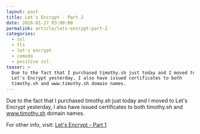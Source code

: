 ```yaml
---
layout: post
title: Let's Encrypt - Part 2
date: 2016-01-27 03:00:00
permalink: article/lets-encrypt-part-2
categories:
  - ssl
  - tls
  - let's encrypt
  - comodo
  - positive ssl
teaser: >
  Due to the fact that I purchased timothy.sh just today and I moved to
  Let's Encrypt yesterday, I also have issued certificates to both
  timothy.sh and www.timothy.sh domain names.
---
```


Due to the fact that I purchased timothy.sh just today and I moved to Let's Encrypt yesterday, I also have issued certificates to both timothy.sh and www.timothy.sh domain names.

For other info, visit:  [Let's Encrypt - Part 1](/article/lets-encrypt-part-1)

